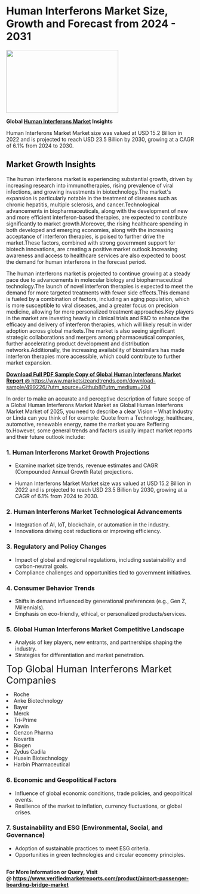 <H1>Human Interferons Market Size, Growth and Forecast from 2024 - 2031</H1><img class="aligncenter size-medium wp-image-584254" src="https://thirdeyenews.in/wp-content/uploads/2024/09/Global-Market-Research-300x168.jpeg" alt="" width="300" height="168" /><p><strong>Global&nbsp;<a href="https://www.marketsizeandtrends.com/download-sample/499226/?utm_source=Github8j?utm_medium=204">Human Interferons Market</a> Insights</strong></p><p>Human Interferons Market Market size was valued at USD 15.2 Billion in 2022 and is projected to reach USD 23.5 Billion by 2030, growing at a CAGR of 6.1% from 2024 to 2030.</p><p><h2>Market Growth Insights</h2> <p>The human interferons market is experiencing substantial growth, driven by increasing research into immunotherapies, rising prevalence of viral infections, and growing investments in biotechnology.The market's expansion is particularly notable in the treatment of diseases such as chronic hepatitis, multiple sclerosis, and cancer.Technological advancements in biopharmaceuticals, along with the development of new and more efficient interferon-based therapies, are expected to contribute significantly to market growth.Moreover, the rising healthcare spending in both developed and emerging economies, along with the increasing acceptance of interferon therapies, is poised to further drive the market.These factors, combined with strong government support for biotech innovations, are creating a positive market outlook.Increasing awareness and access to healthcare services are also expected to boost the demand for human interferons in the forecast period.<a href="#"></a></p> <p>The human interferons market is projected to continue growing at a steady pace due to advancements in molecular biology and biopharmaceutical technology.The launch of novel interferon therapies is expected to meet the demand for more targeted treatments with fewer side effects.This demand is fueled by a combination of factors, including an aging population, which is more susceptible to viral diseases, and a greater focus on precision medicine, allowing for more personalized treatment approaches.Key players in the market are investing heavily in clinical trials and R&D to enhance the efficacy and delivery of interferon therapies, which will likely result in wider adoption across global markets.The market is also seeing significant strategic collaborations and mergers among pharmaceutical companies, further accelerating product development and distribution networks.Additionally, the increasing availability of biosimilars has made interferon therapies more accessible, which could contribute to further market expansion.<a href="#"></p><p><span class=""><strong>Download Full PDF Sample Copy of Global Human Interferons Market Report</strong> @ <a href="https://www.marketsizeandtrends.com/download-sample/499226/?utm_source=Github8j?utm_medium=204" target="_blank">https://www.marketsizeandtrends.com/download-sample/499226/?utm_source=Github8j?utm_medium=204</a></span></p><p>In order to make an accurate and perceptive description of future scope of a Global&nbsp;Human Interferons Market Market as Global&nbsp;Human Interferons Market Market of 2025, you need to describe a clear Vision &ndash; What Industry or Linda can you think of for example: Quote from a Technology, healthcare, automotive, renewable energy, name the market you are Reffering to.However, some general trends and factors usually impact market reports and their future outlook include:</p><h3>1.&nbsp;<strong>Human Interferons Market Growth Projections</strong></h3><ul><li>Examine market size trends, revenue estimates and CAGR (Compounded Annual Growth Rate) projections.</li><li><p>Human Interferons Market Market size was valued at USD 15.2 Billion in 2022 and is projected to reach USD 23.5 Billion by 2030, growing at a CAGR of 6.1% from 2024 to 2030.</p></li></ul><h3>2.&nbsp;<strong>Human Interferons Market Technological Advancements</strong></h3><ul><li>Integration of AI, IoT, blockchain, or automation in the industry.</li><li>Innovations driving cost reductions or improving efficiency.</li></ul><h3>3.&nbsp;<strong>Regulatory and Policy Changes</strong></h3><ul><li>Impact of global and regional regulations, including sustainability and carbon-neutral goals.</li><li>Compliance challenges and opportunities tied to government initiatives.</li></ul><h3>4.&nbsp;<strong>Consumer Behavior Trends</strong></h3><ul><li>Shifts in demand influenced by generational preferences (e.g., Gen Z, Millennials).</li><li>Emphasis on eco-friendly, ethical, or personalized products/services.</li></ul><h3>5.&nbsp;<strong>Global Human Interferons Market Competitive Landscape</strong></h3><ul><li>Analysis of key players, new entrants, and partnerships shaping the industry.</li><li>Strategies for differentiation and market penetration.</li></ul><p data-pm-slice="1 1 []"><span style="color: inherit; font-family: inherit; font-size: 25px;">Top Global Human Interferons Market Companies</span></p><div class="" data-test-id=""><p><li>Roche</li><li> Anke Biotechnology</li><li> Bayer</li><li> Merck</li><li> Tri-Prime</li><li> Kawin</li><li> Genzon Pharma</li><li> Novartis</li><li> Biogen</li><li> Zydus Cadila</li><li> Huaxin Biotechnology</li><li> Harbin Pharmaceutical</li></p></div><h3>6.&nbsp;<strong>Economic and Geopolitical Factors</strong></h3><ul><li>Influence of global economic conditions, trade policies, and geopolitical events.</li><li>Resilience of the market to inflation, currency fluctuations, or global crises.</li></ul><h3>7.&nbsp;<strong>Sustainability and ESG (Environmental, Social, and Governance)</strong></h3><ul><li>Adoption of sustainable practices to meet ESG criteria.</li><li>Opportunities in green technologies and circular economy principles.</li></ul><h2><strong style="font-size: 14px;">For More Information or Query, Visit @&nbsp;</strong><a style="background-color: #ffffff; font-size: 14px;" href="https://www.marketsizeandtrends.com/report/human-interferons-market/" target="_blank">https://www.verifiedmarketreports.com/product/airport-passenger-boarding-bridge-market</a></h2>